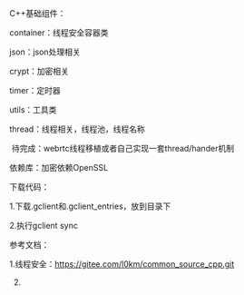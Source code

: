 C++基础组件：

container：线程安全容器类

json：json处理相关

crypt：加密相关

timer：定时器

utils：工具类

thread：线程相关，线程池，线程名称

​     待完成：webrtc线程移植或者自己实现一套thread/hander机制









依赖库：加密依赖OpenSSL

下载代码：

1.下载.gclient和.gclient_entries，放到目录下

2.执行gclient sync



参考文档：

1.线程安全：https://gitee.com/l0km/common_source_cpp.git

2.